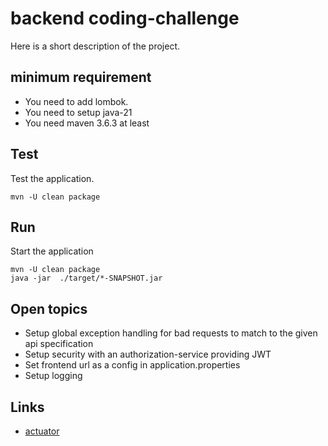 # backend coding-challenge

Here is a short description of the project.

## minimum requirement 

- You need to add lombok.
- You need to setup java-21
- You need maven 3.6.3 at least

## Test

Test the application.

```shell
mvn -U clean package
```

## Run

Start the application

```shell
mvn -U clean package
java -jar  ./target/*-SNAPSHOT.jar
```


## Open topics

- Setup global exception handling for bad requests to match to the given api specification
- Setup security with an authorization-service providing JWT
- Set frontend url as a config in application.properties
- Setup logging

## Links

- [actuator](http://localhost:8080/actuator)
